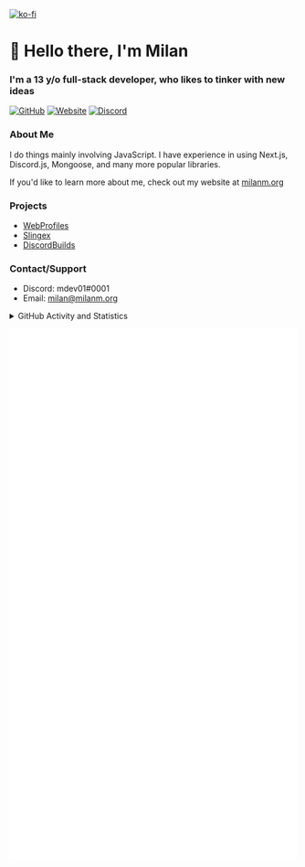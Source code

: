[![ko-fi](https://ko-fi.com/img/githubbutton_sm.svg)](https://ko-fi.com/G2G36ST6B)
# 👋 Hello there, I'm Milan
### I'm a 13 y/o full-stack developer, who likes to tinker with new ideas

[![GitHub](https://api.ghprofile.me/view?username=milanmdev&style=flat)](https://github.com/milanmdev)
[![Website](https://img.shields.io/website-up-down-green-red/http/milanm.org.svg)](https://milanm.org)
[![Discord](https://img.shields.io/discord/842151715695624192.svg?label=&logo=discord&logoColor=ffffff&color=7389D8&labelColor=6A7EC2)](https://discord.gg/aZCMEnp3CP)

### About Me
I do things mainly involving JavaScript. I have experience in using Next.js, Discord.js, Mongoose, and many more popular libraries.

If you'd like to learn more about me, check out my website at [milanm.org](https://milanm.org)

### Projects

- [WebProfiles](https://webprofiles.me)
- [Slingex](https://slingex.xyz)
- [DiscordBuilds](https://l.milanm.org/discordbuilds)

### Contact/Support

- Discord: mdev01#0001
- Email: [milan@milanm.org](mailto:milan@milanm.org)
 
<details>
  <summary>GitHub Activity and Statistics</summary> 
  <img src="https://github-readme-stats.vercel.app/api?username=milanmdev&count_private=true&show_icons=true&theme=gotham" />
</details>

![Metrics](https://github.com/milanmdev/milanmdev/blob/master/github-metrics.svg)

<!-- ### Coding Stats
<img src="https://wakatime.com/share/@milanmdev/d7d17447-6a6f-4fec-8f82-913061fd09e6.svg" alt="langs" width="50%"/>
<img src="https://wakatime.com/share/@milanmdev/c66d04c6-d589-4114-a44b-6c44f6bb4ded.svg" alt="time" width="50%"/> -->
